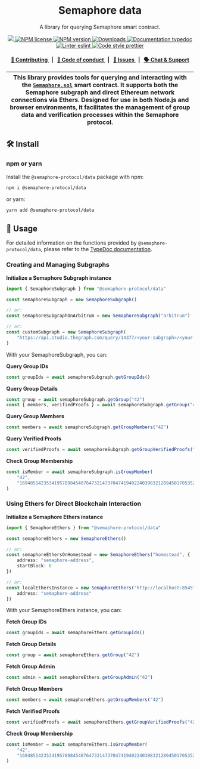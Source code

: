 <p align="center">
    <h1 align="center">
        Semaphore data
    </h1>
    <p align="center">A library for querying Semaphore smart contract.</p>
</p>

<p align="center">
    <a href="https://github.com/semaphore-protocol">
        <img src="https://img.shields.io/badge/project-Semaphore-blue.svg?style=flat-square">
    </a>
    <a href="https://github.com/semaphore-protocol/semaphore/blob/main/LICENSE">
        <img alt="NPM license" src="https://img.shields.io/npm/l/%40semaphore-protocol%2Fdata?style=flat-square">
    </a>
    <a href="https://www.npmjs.com/package/@semaphore-protocol/data">
        <img alt="NPM version" src="https://img.shields.io/npm/v/@semaphore-protocol/data?style=flat-square" />
    </a>
    <a href="https://npmjs.org/package/@semaphore-protocol/data">
        <img alt="Downloads" src="https://img.shields.io/npm/dm/@semaphore-protocol/data.svg?style=flat-square" />
    </a>
    <a href="https://js.semaphore.pse.dev/modules/_semaphore_protocol_data">
        <img alt="Documentation typedoc" src="https://img.shields.io/badge/docs-typedoc-744C7C?style=flat-square">
    </a>
    <a href="https://eslint.org/">
        <img alt="Linter eslint" src="https://img.shields.io/badge/linter-eslint-8080f2?style=flat-square&logo=eslint" />
    </a>
    <a href="https://prettier.io/">
        <img alt="Code style prettier" src="https://img.shields.io/badge/code%20style-prettier-f8bc45?style=flat-square&logo=prettier" />
    </a>
</p>

<div align="center">
    <h4>
        <a href="https://github.com/semaphore-protocol/semaphore/blob/main/CONTRIBUTING.md">
            👥 Contributing
        </a>
        <span>&nbsp;&nbsp;|&nbsp;&nbsp;</span>
        <a href="https://github.com/semaphore-protocol/semaphore/blob/main/CODE_OF_CONDUCT.md">
            🤝 Code of conduct
        </a>
        <span>&nbsp;&nbsp;|&nbsp;&nbsp;</span>
        <a href="https://github.com/semaphore-protocol/semaphore/contribute">
            🔎 Issues
        </a>
        <span>&nbsp;&nbsp;|&nbsp;&nbsp;</span>
        <a href="https://semaphore.pse.dev/discord">
            🗣️ Chat &amp; Support
        </a>
    </h4>
</div>

| This library provides tools for querying and interacting with the [`Semaphore.sol`](https://github.com/semaphore-protocol/semaphore/blob/main/packages/contracts/contracts/Semaphore.sol) smart contract. It supports both the Semaphore subgraph and direct Ethereum network connections via Ethers. Designed for use in both Node.js and browser environments, it facilitates the management of group data and verification processes within the Semaphore protocol. |
| ---------------------------------------------------------------------------------------------------------------------------------------------------------------------------------------------------------------------------------------------------------------------------------------------------------------------------------------------------------------------------------------------------------------------------------------------------------------------- |

## 🛠 Install

### npm or yarn

Install the `@semaphore-protocol/data` package with npm:

```bash
npm i @semaphore-protocol/data
```

or yarn:

```bash
yarn add @semaphore-protocol/data
```

## 📜 Usage

For detailed information on the functions provided by `@semaphore-protocol/data`, please refer to the [TypeDoc documentation](https://js.semaphore.pse.dev/modules/_semaphore_protocol_data).

### Creating and Managing Subgraphs

**Initialize a Semaphore Subgraph instance**

```typescript
import { SemaphoreSubgraph } from "@semaphore-protocol/data"

const semaphoreSubgraph = new SemaphoreSubgraph()

// or:
const semaphoreSubgraphOnArbitrum = new SemaphoreSubgraph("arbitrum")

// or:
const customSubgraph = new SemaphoreSubgraph(
    "https://api.studio.thegraph.com/query/14377/<your-subgraph>/<your-version>"
)
```

With your SemaphoreSubgraph, you can:

**Query Group IDs**

```typescript
const groupIds = await semaphoreSubgraph.getGroupIds()
```

**Query Group Details**

```typescript
const group = await semaphoreSubgraph.getGroup("42")
const { members, verifiedProofs } = await semaphoreSubgraph.getGroup("42", { members: true, verifiedProofs: true })
```

**Query Group Members**

```typescript
const members = await semaphoreSubgraph.getGroupMembers("42")
```

**Query Verified Proofs**

```typescript
const verifiedProofs = await semaphoreSubgraph.getGroupVerifiedProofs("42")
```

**Check Group Membership**

```typescript
const isMember = await semaphoreSubgraph.isGroupMember(
    "42",
    "16948514235341957898454876473214737047419402240398321289450170535251226167324"
)
```

### Using Ethers for Direct Blockchain Interaction

**Initialize a Semaphore Ethers instance**

```typescript
import { SemaphoreEthers } from "@semaphore-protocol/data"

const semaphoreEthers = new SemaphoreEthers()

// or:
const semaphoreEthersOnHomestead = new SemaphoreEthers("homestead", {
    address: "semaphore-address",
    startBlock: 0
})

// or:
const localEthersInstance = new SemaphoreEthers("http://localhost:8545", {
    address: "semaphore-address"
})
```

With your SemaphoreEthers instance, you can:

**Fetch Group IDs**

```typescript
const groupIds = await semaphoreEthers.getGroupIds()
```

**Fetch Group Details**

```typescript
const group = await semaphoreEthers.getGroup("42")
```

**Fetch Group Admin**

```typescript
const admin = await semaphoreEthers.getGroupAdmin("42")
```

**Fetch Group Members**

```typescript
const members = await semaphoreEthers.getGroupMembers("42")
```

**Fetch Verified Proofs**

```typescript
const verifiedProofs = await semaphoreEthers.getGroupVerifiedProofs("42")
```

**Check Group Membership**

```typescript
const isMember = await semaphoreEthers.isGroupMember(
    "42",
    "16948514235341957898454876473214737047419402240398321289450170535251226167324"
)
```
